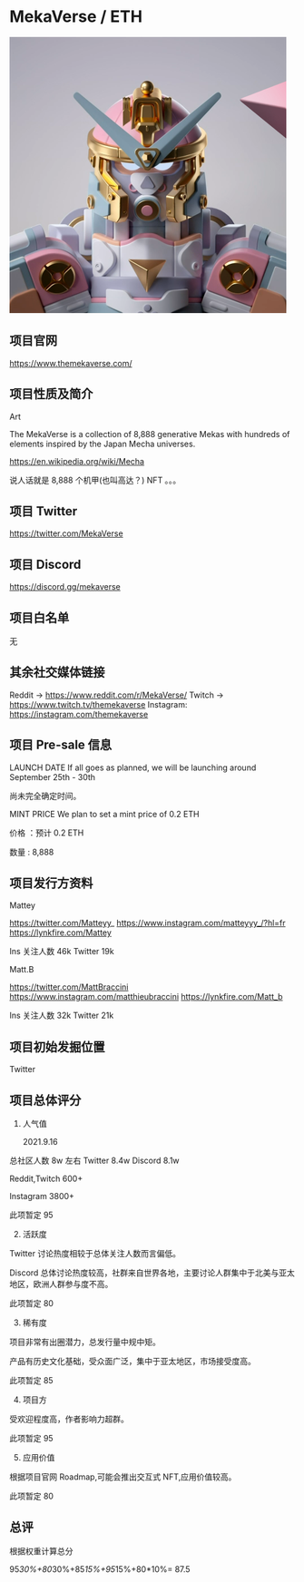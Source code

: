 # MekaVerse / ETH

![MekaVerse](images/MekaVerse.png)

## 项目官网

https://www.themekaverse.com/

## 项目性质及简介

Art

The MekaVerse is a collection of 8,888 generative Mekas with hundreds of elements inspired by the Japan Mecha universes.

https://en.wikipedia.org/wiki/Mecha

说人话就是 8,888 个机甲(也叫高达？) NFT 。。。

## 项目 Twitter

https://twitter.com/MekaVerse

## 项目 Discord

https://discord.gg/mekaverse

## 项目白名单

无

## 其余社交媒体链接

Reddit → https://www.reddit.com/r/MekaVerse/
Twitch → https://www.twitch.tv/themekaverse
Instagram: https://instagram.com/themekaverse

## 项目 Pre-sale 信息

LAUNCH DATE
If all goes as planned, we will be launching around September 25th - 30th

尚未完全确定时间。

MINT PRICE
We plan to set a mint price of 0.2 ETH

价格 ：预计 0.2 ETH

数量 : 8,888

## 项目发行方资料

Mattey

https://twitter.com/Matteyy_
https://www.instagram.com/matteyyy_/?hl=fr
https://lynkfire.com/Mattey

Ins 关注人数 46k Twitter 19k

Matt.B

https://twitter.com/MattBraccini
https://www.instagram.com/matthieubraccini
https://lynkfire.com/Matt_b

Ins 关注人数 32k Twitter 21k

## 项目初始发掘位置

Twitter

## 项目总体评分

1. 人气值

   2021.9.16

总社区人数 8w 左右 Twitter 8.4w Discord 8.1w

Reddit,Twitch 600+

Instagram 3800+

此项暂定 95

2. 活跃度

Twitter 讨论热度相较于总体关注人数而言偏低。

Discord 总体讨论热度较高，社群来自世界各地，主要讨论人群集中于北美与亚太地区，欧洲人群参与度不高。

此项暂定 80

3. 稀有度

项目非常有出圈潜力，总发行量中规中矩。

产品有历史文化基础，受众面广泛，集中于亚太地区，市场接受度高。

此项暂定 85

4. 项目方

受欢迎程度高，作者影响力超群。

此项暂定 95

5. 应用价值

根据项目官网 Roadmap,可能会推出交互式 NFT,应用价值较高。

此项暂定 80

## 总评

根据权重计算总分

95*30%+80*30%+85*15%+95*15%+80\*10%= 87.5
